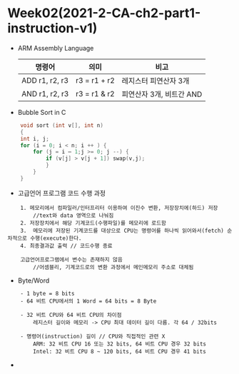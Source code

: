 # Week02(2021-2-CA-ch2-part1-instruction-v1)

* ARM Assembly Language

    |명령어|의미|비고|
    |-|-|-|
    |ADD r1, r2, r3 |r3 = r1 + r2|레지스터 피연산자 3개|
    |AND r1, r2, r3 |r3 = r1 & r2|피연산자 3개, 비트간 AND|

* Bubble Sort in C
``` C
    void sort (int v[], int n)
    {
    int i, j;
    for (i = 0; i < n; i ++ ) {
        for (j = i – 1;j >= 0; j --) {
            if (v[j] > v[j + 1]) swap(v,j);
            }
        }
    }
```
* 고급언어 프로그램 코드 수행 과정
```
    1. 메모리에서 컴파일러/인터프리터 이용하여 이진수 변환, 저장장치에(하드) 저장 
        //text와 data 영역으로 나눠짐
    2. 저장장치에서 해당 기계코드(수행파일)를 메모리에 로드함
    3.  메모리에 저장된 기계코드를 대상으로 CPU는 명령어를 하나씩 읽어와서(fetch) 순차적으로 수행(execute)한다.
    4. 최종결과값 출력 // 코드수행 종료

    고급언어프로그램에서 변수는 존재하지 않음
        //어셈블리, 기계코드로의 변환 과정에서 메인메모리 주소로 대체됨
```
* Byte/Word
```
    - 1 byte = 8 bits
    - 64 비트 CPU에서의 1 Word = 64 bits = 8 Byte

    - 32 비트 CPU와 64 비트 CPU의 차이점
        레지스터 길이와 메모리 -> CPU 최대 데이터 길이 다름. 각 64 / 32bits

    - 명령어(instruction) 길이 // CPU와 직접적인 관련 X
        ARM: 32 비트 CPU 16 또는 32 bits, 64 비트 CPU 경우 32 bits
        Intel: 32 비트 CPU 8 ~ 120 bits, 64 비트 CPU 경우 41 bits
```
* 